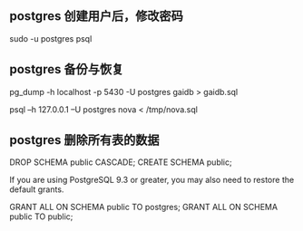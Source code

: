 ## postgres 创建用户后，修改密码
sudo -u postgres psql 


## postgres 备份与恢复

pg_dump -h localhost -p 5430 -U postgres gaidb > gaidb.sql

psql –h 127.0.0.1 –U postgres nova < /tmp/nova.sql

## postgres 删除所有表的数据

DROP SCHEMA public CASCADE;
CREATE SCHEMA public;

If you are using PostgreSQL 9.3 or greater, you may also need to restore the default grants.

GRANT ALL ON SCHEMA public TO postgres;
GRANT ALL ON SCHEMA public TO public;
